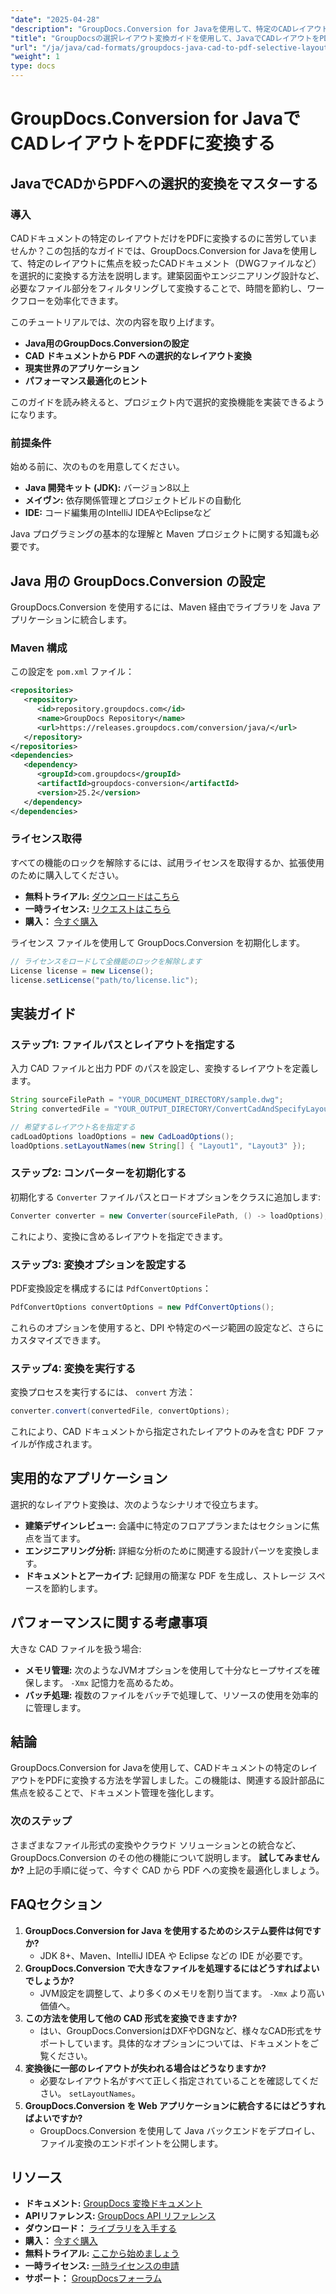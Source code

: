 ```yaml
---
"date": "2025-04-28"
"description": "GroupDocs.Conversion for Javaを使用して、特定のCADレイアウトをPDFに変換する方法を学びましょう。このガイドでは、設定、選択的な変換、パフォーマンスに関するヒントについて説明します。"
"title": "GroupDocsの選択レイアウト変換ガイドを使用して、JavaでCADレイアウトをPDFに変換する"
"url": "/ja/java/cad-formats/groupdocs-java-cad-to-pdf-selective-layouts/"
"weight": 1
type: docs
---
```

# GroupDocs.Conversion for JavaでCADレイアウトをPDFに変換する
## JavaでCADからPDFへの選択的変換をマスターする
### 導入
CADドキュメントの特定のレイアウトだけをPDFに変換するのに苦労していませんか？この包括的なガイドでは、GroupDocs.Conversion for Javaを使用して、特定のレイアウトに焦点を絞ったCADドキュメント（DWGファイルなど）を選択的に変換する方法を説明します。建築図面やエンジニアリング設計など、必要なファイル部分をフィルタリングして変換することで、時間を節約し、ワークフローを効率化できます。

このチュートリアルでは、次の内容を取り上げます。
- **Java用のGroupDocs.Conversionの設定**
- **CAD ドキュメントから PDF への選択的なレイアウト変換**
- **現実世界のアプリケーション**
- **パフォーマンス最適化のヒント**

このガイドを読み終えると、プロジェクト内で選択的変換機能を実装できるようになります。
### 前提条件
始める前に、次のものを用意してください。
- **Java 開発キット (JDK):** バージョン8以上
- **メイヴン:** 依存関係管理とプロジェクトビルドの自動化
- **IDE:** コード編集用のIntelliJ IDEAやEclipseなど

Java プログラミングの基本的な理解と Maven プロジェクトに関する知識も必要です。
## Java 用の GroupDocs.Conversion の設定
GroupDocs.Conversion を使用するには、Maven 経由でライブラリを Java アプリケーションに統合します。
### Maven 構成
この設定を `pom.xml` ファイル：
```xml
<repositories>
   <repository>
      <id>repository.groupdocs.com</id>
      <name>GroupDocs Repository</name>
      <url>https://releases.groupdocs.com/conversion/java/</url>
   </repository>
</repositories>
<dependencies>
   <dependency>
      <groupId>com.groupdocs</groupId>
      <artifactId>groupdocs-conversion</artifactId>
      <version>25.2</version>
   </dependency>
</dependencies>
```
### ライセンス取得
すべての機能のロックを解除するには、試用ライセンスを取得するか、拡張使用のために購入してください。
- **無料トライアル:** [ダウンロードはこちら](https://releases.groupdocs.com/conversion/java/)
- **一時ライセンス:** [リクエストはこちら](https://purchase.groupdocs.com/temporary-license/)
- **購入：** [今すぐ購入](https://purchase.groupdocs.com/buy)

ライセンス ファイルを使用して GroupDocs.Conversion を初期化します。
```java
// ライセンスをロードして全機能のロックを解除します
License license = new License();
license.setLicense("path/to/license.lic");
```
## 実装ガイド
### ステップ1: ファイルパスとレイアウトを指定する
入力 CAD ファイルと出力 PDF のパスを設定し、変換するレイアウトを定義します。
```java
String sourceFilePath = "YOUR_DOCUMENT_DIRECTORY/sample.dwg";
String convertedFile = "YOUR_OUTPUT_DIRECTORY/ConvertCadAndSpecifyLayouts.pdf";

// 希望するレイアウト名を指定する
cadLoadOptions loadOptions = new CadLoadOptions();
loadOptions.setLayoutNames(new String[] { "Layout1", "Layout3" });
```
### ステップ2: コンバーターを初期化する
初期化する `Converter` ファイルパスとロードオプションをクラスに追加します:
```java
Converter converter = new Converter(sourceFilePath, () -> loadOptions);
```
これにより、変換に含めるレイアウトを指定できます。
### ステップ3: 変換オプションを設定する
PDF変換設定を構成するには `PdfConvertOptions`：
```java
PdfConvertOptions convertOptions = new PdfConvertOptions();
```
これらのオプションを使用すると、DPI や特定のページ範囲の設定など、さらにカスタマイズできます。
### ステップ4: 変換を実行する
変換プロセスを実行するには、 `convert` 方法：
```java
converter.convert(convertedFile, convertOptions);
```
これにより、CAD ドキュメントから指定されたレイアウトのみを含む PDF ファイルが作成されます。
## 実用的なアプリケーション
選択的なレイアウト変換は、次のようなシナリオで役立ちます。
- **建築デザインレビュー:** 会議中に特定のフロアプランまたはセクションに焦点を当てます。
- **エンジニアリング分析:** 詳細な分析のために関連する設計パーツを変換します。
- **ドキュメントとアーカイブ:** 記録用の簡潔な PDF を生成し、ストレージ スペースを節約します。
## パフォーマンスに関する考慮事項
大きな CAD ファイルを扱う場合:
- **メモリ管理:** 次のようなJVMオプションを使用して十分なヒープサイズを確保します。 `-Xmx` 記憶力を高めるため。
- **バッチ処理:** 複数のファイルをバッチで処理して、リソースの使用を効率的に管理します。
## 結論
GroupDocs.Conversion for Javaを使用して、CADドキュメントの特定のレイアウトをPDFに変換する方法を学習しました。この機能は、関連する設計部品に焦点を絞ることで、ドキュメント管理を強化します。
### 次のステップ
さまざまなファイル形式の変換やクラウド ソリューションとの統合など、GroupDocs.Conversion のその他の機能について説明します。
**試してみませんか?** 上記の手順に従って、今すぐ CAD から PDF への変換を最適化しましょう。
## FAQセクション
1. **GroupDocs.Conversion for Java を使用するためのシステム要件は何ですか?**
   - JDK 8+、Maven、IntelliJ IDEA や Eclipse などの IDE が必要です。
2. **GroupDocs.Conversion で大きなファイルを処理するにはどうすればよいでしょうか?**
   - JVM設定を調整して、より多くのメモリを割り当てます。 `-Xmx` より高い価値へ。
3. **この方法を使用して他の CAD 形式を変換できますか?**
   - はい、GroupDocs.ConversionはDXFやDGNなど、様々なCAD形式をサポートしています。具体的なオプションについては、ドキュメントをご覧ください。
4. **変換後に一部のレイアウトが失われる場合はどうなりますか?**
   - 必要なレイアウト名がすべて正しく指定されていることを確認してください。 `setLayoutNames`。
5. **GroupDocs.Conversion を Web アプリケーションに統合するにはどうすればよいですか?**
   - GroupDocs.Conversion を使用して Java バックエンドをデプロイし、ファイル変換のエンドポイントを公開します。
## リソース
- **ドキュメント:** [GroupDocs 変換ドキュメント](https://docs.groupdocs.com/conversion/java/)
- **APIリファレンス:** [GroupDocs API リファレンス](https://reference.groupdocs.com/conversion/java/)
- **ダウンロード：** [ライブラリを入手する](https://releases.groupdocs.com/conversion/java/)
- **購入：** [今すぐ購入](https://purchase.groupdocs.com/buy)
- **無料トライアル:** [ここから始めましょう](https://releases.groupdocs.com/conversion/java/)
- **一時ライセンス:** [一時ライセンスの申請](https://purchase.groupdocs.com/temporary-license/)
- **サポート：** [GroupDocsフォーラム](https://forum.groupdocs.com/c/conversion/10)